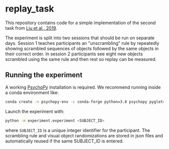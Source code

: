 # replay_task

This repository contains code for a simple implementation of the second task from
[Liu et al., 2019](https://www.cell.com/cell/fulltext/S0092-8674(19)30640-3).

The experiment is split into two sessions that should be run on separate days.
Session 1 teaches participants an "unscrambling" rule by repeatedly showing
scrambled sequences of objects followed by the same objects in their correct
order. In session 2 participants see eight new objects scrambled using the same
rule and then rest so replay can be measured.

## Running the experiment

A working [PsychoPy](https://www.psychopy.org/) installation is required. We
recommend running inside a conda environment like:

```bash
conda create -n psychopy-env -c conda-forge python=3.8 psychopy pyglet=1.5.27
```

Launch the experiment with:

```bash
python -m experiment.experiment <SUBJECT_ID>
```

where `SUBJECT_ID` is a unique integer identifier for the participant. 
The scrambling rule and visual object randomizations are stored in json
files and automatically reused if the same SUBJECT_ID is entered.
